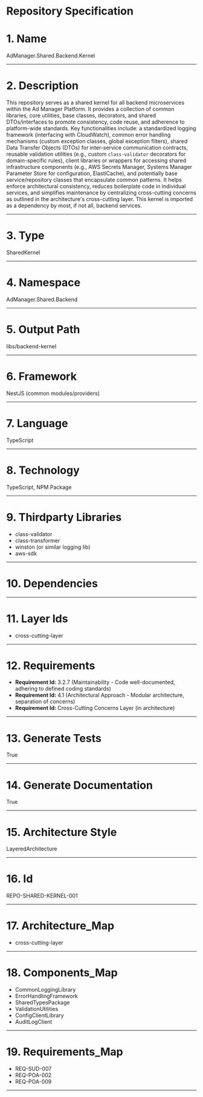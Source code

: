# Repository Specification

# 1. Name
AdManager.Shared.Backend.Kernel


---

# 2. Description
This repository serves as a shared kernel for all backend microservices within the Ad Manager Platform. It provides a collection of common libraries, core utilities, base classes, decorators, and shared DTOs/interfaces to promote consistency, code reuse, and adherence to platform-wide standards. Key functionalities include: a standardized logging framework (interfacing with CloudWatch), common error handling mechanisms (custom exception classes, global exception filters), shared Data Transfer Objects (DTOs) for inter-service communication contracts, reusable validation utilities (e.g., custom `class-validator` decorators for domain-specific rules), client libraries or wrappers for accessing shared infrastructure components (e.g., AWS Secrets Manager, Systems Manager Parameter Store for configuration, ElastiCache), and potentially base service/repository classes that encapsulate common patterns. It helps enforce architectural consistency, reduces boilerplate code in individual services, and simplifies maintenance by centralizing cross-cutting concerns as outlined in the architecture's cross-cutting layer. This kernel is imported as a dependency by most, if not all, backend services.


---

# 3. Type
SharedKernel


---

# 4. Namespace
AdManager.Shared.Backend


---

# 5. Output Path
libs/backend-kernel


---

# 6. Framework
NestJS (common modules/providers)


---

# 7. Language
TypeScript


---

# 8. Technology
TypeScript, NPM Package


---

# 9. Thirdparty Libraries

- class-validator
- class-transformer
- winston (or similar logging lib)
- aws-sdk


---

# 10. Dependencies



---

# 11. Layer Ids

- cross-cutting-layer


---

# 12. Requirements

- **Requirement Id:** 3.2.7 (Maintainability - Code well-documented, adhering to defined coding standards)  
- **Requirement Id:** 4.1 (Architectural Approach - Modular architecture, separation of concerns)  
- **Requirement Id:** Cross-Cutting Concerns Layer (in architecture)  


---

# 13. Generate Tests
True


---

# 14. Generate Documentation
True


---

# 15. Architecture Style
LayeredArchitecture


---

# 16. Id
REPO-SHARED-KERNEL-001


---

# 17. Architecture_Map

- cross-cutting-layer


---

# 18. Components_Map

- CommonLoggingLibrary
- ErrorHandlingFramework
- SharedTypesPackage
- ValidationUtilities
- ConfigClientLibrary
- AuditLogClient


---

# 19. Requirements_Map

- REQ-SUD-007
- REQ-POA-002
- REQ-POA-009


---

